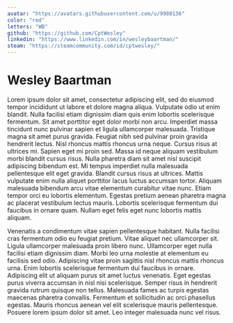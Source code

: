 ```yaml
---
avatar: "https://avatars.githubusercontent.com/u/9980136"
color: "red"
letters: "WB"
github: "https://github.com/CptWesley"
linkedin: "https://www.linkedin.com/in/wesleybaartman/"
steam: "https://steamcommunity.com/id/cptwesley/"
---
```


# Wesley Baartman

Lorem ipsum dolor sit amet, consectetur adipiscing elit, sed do eiusmod tempor incididunt ut labore et dolore magna aliqua. Vulputate odio ut enim blandit. Nulla facilisi etiam dignissim diam quis enim lobortis scelerisque fermentum. Sit amet porttitor eget dolor morbi non arcu. Imperdiet massa tincidunt nunc pulvinar sapien et ligula ullamcorper malesuada. Tristique magna sit amet purus gravida. Feugiat nibh sed pulvinar proin gravida hendrerit lectus. Nisl rhoncus mattis rhoncus urna neque. Cursus risus at ultrices mi. Sapien eget mi proin sed. Massa id neque aliquam vestibulum morbi blandit cursus risus. Nulla pharetra diam sit amet nisl suscipit adipiscing bibendum est. Mi tempus imperdiet nulla malesuada pellentesque elit eget gravida. Blandit cursus risus at ultrices. Mattis vulputate enim nulla aliquet porttitor lacus luctus accumsan tortor. Aliquam malesuada bibendum arcu vitae elementum curabitur vitae nunc. Etiam tempor orci eu lobortis elementum. Egestas pretium aenean pharetra magna ac placerat vestibulum lectus mauris. Lobortis scelerisque fermentum dui faucibus in ornare quam. Nullam eget felis eget nunc lobortis mattis aliquam.

<!--more-->

Venenatis a condimentum vitae sapien pellentesque habitant. Nulla facilisi cras fermentum odio eu feugiat pretium. Vitae aliquet nec ullamcorper sit. Ligula ullamcorper malesuada proin libero nunc. Ullamcorper eget nulla facilisi etiam dignissim diam. Morbi leo urna molestie at elementum eu facilisis sed odio. Adipiscing vitae proin sagittis nisl rhoncus mattis rhoncus urna. Enim lobortis scelerisque fermentum dui faucibus in ornare. Adipiscing elit ut aliquam purus sit amet luctus venenatis. Eget egestas purus viverra accumsan in nisl nisi scelerisque. Semper risus in hendrerit gravida rutrum quisque non tellus. Malesuada fames ac turpis egestas maecenas pharetra convallis. Fermentum et sollicitudin ac orci phasellus egestas. Mauris rhoncus aenean vel elit scelerisque mauris pellentesque. Posuere lorem ipsum dolor sit amet. Leo integer malesuada nunc vel risus.
